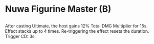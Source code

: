 # Nuwa Figurine Master (B)

## 

After casting Ultimate, the host gains 12% Total DMG Multiplier for 15s. Effect stacks up to 4 times. Re-triggering the effect resets the duration. Trigger CD: 3s.